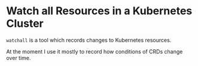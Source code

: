 # Watch all Resources in a Kubernetes Cluster

`watchall` is a tool which records changes to Kubernetes resources.

At the moment I use it mostly to record how conditions of CRDs change over time.


